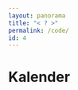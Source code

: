 ```yaml
---
layout: panorama
title: "< ? >"
permalink: /code/
id: 4
---
```



# Kalender

<div data-jscal="month"></div>